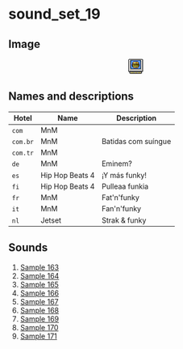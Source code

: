 # sound_set_19

## Image

<div align="center">

![sound_set_19](../uploads/imgs/19.gif)

</div>

## Names and descriptions

| Hotel | Name | Description |
|-|-|-|
| `com` | MnM |  |
| `com.br` | MnM | Batidas com suíngue |
| `com.tr` | MnM |  |
| `de` | MnM | Eminem? |
| `es` | Hip Hop Beats 4 | ¡Y más funky! |
| `fi` | Hip Hop Beats 4 | Pulleaa funkia |
| `fr` | MnM | Fat'n'funky |
| `it` | MnM | Fan'n'funky |
| `nl` | Jetset | Strak & funky |

## Sounds

1. [Sample 163](../uploads/sounds/sound_machine_sample_163.mp3)
1. [Sample 164](../uploads/sounds/sound_machine_sample_164.mp3)
1. [Sample 165](../uploads/sounds/sound_machine_sample_165.mp3)
1. [Sample 166](../uploads/sounds/sound_machine_sample_166.mp3)
1. [Sample 167](../uploads/sounds/sound_machine_sample_167.mp3)
1. [Sample 168](../uploads/sounds/sound_machine_sample_168.mp3)
1. [Sample 169](../uploads/sounds/sound_machine_sample_169.mp3)
1. [Sample 170](../uploads/sounds/sound_machine_sample_170.mp3)
1. [Sample 171](../uploads/sounds/sound_machine_sample_171.mp3)